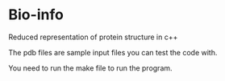 # Bio-info
Reduced representation of protein structure in c++

The pdb files are sample input files you can test the code with.

You need to run the make file to run the program.
